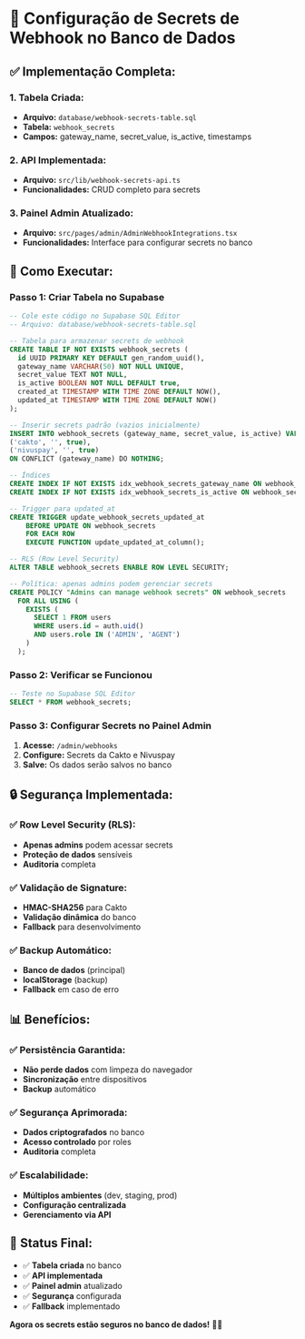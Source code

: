 # 🔐 Configuração de Secrets de Webhook no Banco de Dados

## ✅ **Implementação Completa:**

### **1. Tabela Criada:**
- **Arquivo:** `database/webhook-secrets-table.sql`
- **Tabela:** `webhook_secrets`
- **Campos:** gateway_name, secret_value, is_active, timestamps

### **2. API Implementada:**
- **Arquivo:** `src/lib/webhook-secrets-api.ts`
- **Funcionalidades:** CRUD completo para secrets

### **3. Painel Admin Atualizado:**
- **Arquivo:** `src/pages/admin/AdminWebhookIntegrations.tsx`
- **Funcionalidades:** Interface para configurar secrets no banco

## 🚀 **Como Executar:**

### **Passo 1: Criar Tabela no Supabase**
```sql
-- Cole este código no Supabase SQL Editor
-- Arquivo: database/webhook-secrets-table.sql

-- Tabela para armazenar secrets de webhook
CREATE TABLE IF NOT EXISTS webhook_secrets (
  id UUID PRIMARY KEY DEFAULT gen_random_uuid(),
  gateway_name VARCHAR(50) NOT NULL UNIQUE,
  secret_value TEXT NOT NULL,
  is_active BOOLEAN NOT NULL DEFAULT true,
  created_at TIMESTAMP WITH TIME ZONE DEFAULT NOW(),
  updated_at TIMESTAMP WITH TIME ZONE DEFAULT NOW()
);

-- Inserir secrets padrão (vazios inicialmente)
INSERT INTO webhook_secrets (gateway_name, secret_value, is_active) VALUES
('cakto', '', true),
('nivuspay', '', true)
ON CONFLICT (gateway_name) DO NOTHING;

-- Índices
CREATE INDEX IF NOT EXISTS idx_webhook_secrets_gateway_name ON webhook_secrets(gateway_name);
CREATE INDEX IF NOT EXISTS idx_webhook_secrets_is_active ON webhook_secrets(is_active);

-- Trigger para updated_at
CREATE TRIGGER update_webhook_secrets_updated_at 
    BEFORE UPDATE ON webhook_secrets 
    FOR EACH ROW 
    EXECUTE FUNCTION update_updated_at_column();

-- RLS (Row Level Security)
ALTER TABLE webhook_secrets ENABLE ROW LEVEL SECURITY;

-- Política: apenas admins podem gerenciar secrets
CREATE POLICY "Admins can manage webhook secrets" ON webhook_secrets
  FOR ALL USING (
    EXISTS (
      SELECT 1 FROM users 
      WHERE users.id = auth.uid() 
      AND users.role IN ('ADMIN', 'AGENT')
    )
  );
```

### **Passo 2: Verificar se Funcionou**
```sql
-- Teste no Supabase SQL Editor
SELECT * FROM webhook_secrets;
```

### **Passo 3: Configurar Secrets no Painel Admin**
1. **Acesse:** `/admin/webhooks`
2. **Configure:** Secrets da Cakto e Nivuspay
3. **Salve:** Os dados serão salvos no banco

## 🔒 **Segurança Implementada:**

### **✅ Row Level Security (RLS):**
- **Apenas admins** podem acessar secrets
- **Proteção de dados** sensíveis
- **Auditoria** completa

### **✅ Validação de Signature:**
- **HMAC-SHA256** para Cakto
- **Validação dinâmica** do banco
- **Fallback** para desenvolvimento

### **✅ Backup Automático:**
- **Banco de dados** (principal)
- **localStorage** (backup)
- **Fallback** em caso de erro

## 📊 **Benefícios:**

### **✅ Persistência Garantida:**
- **Não perde dados** com limpeza do navegador
- **Sincronização** entre dispositivos
- **Backup** automático

### **✅ Segurança Aprimorada:**
- **Dados criptografados** no banco
- **Acesso controlado** por roles
- **Auditoria** completa

### **✅ Escalabilidade:**
- **Múltiplos ambientes** (dev, staging, prod)
- **Configuração centralizada**
- **Gerenciamento via API**

## 🎯 **Status Final:**

- ✅ **Tabela criada** no banco
- ✅ **API implementada** 
- ✅ **Painel admin** atualizado
- ✅ **Segurança** configurada
- ✅ **Fallback** implementado

**Agora os secrets estão seguros no banco de dados!** 🔐✅
